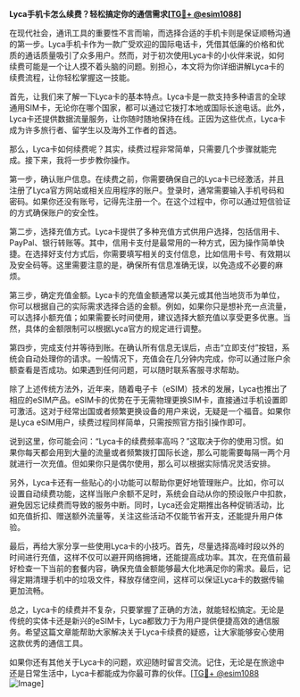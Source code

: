 **Lyca手机卡怎么续费？轻松搞定你的通信需求[[TG💪+ @esim1088](https://t.me/s/esim1088)]**

在现代社会，通讯工具的重要性不言而喻，而选择合适的手机卡则是保证顺畅沟通的第一步。Lyca手机卡作为一款广受欢迎的国际电话卡，凭借其低廉的价格和优质的通话质量吸引了众多用户。然而，对于初次使用Lyca卡的小伙伴来说，如何续费可能是一个让人摸不着头脑的问题。别担心，本文将为你详细讲解Lyca卡的续费流程，让你轻松掌握这一技能。

首先，让我们来了解一下Lyca卡的基本特点。Lyca卡是一款支持多种语言的全球通用SIM卡，无论你在哪个国家，都可以通过它拨打本地或国际长途电话。此外，Lyca卡还提供数据流量服务，让你随时随地保持在线。正因为这些优点，Lyca卡成为许多旅行者、留学生以及海外工作者的首选。

那么，Lyca卡如何续费呢？其实，续费过程非常简单，只需要几个步骤就能完成。接下来，我将一步步教你操作。

第一步，确认账户信息。在续费之前，你需要确保自己的Lyca卡已经激活，并且注册了Lyca官方网站或相关应用程序的账户。登录时，通常需要输入手机号码和密码。如果你还没有账号，记得先注册一个。在这个过程中，你可以通过短信验证的方式确保账户的安全性。

第二步，选择充值方式。Lyca卡提供了多种充值方式供用户选择，包括信用卡、PayPal、银行转账等。其中，信用卡支付是最常用的一种方式，因为操作简单快捷。在选择好支付方式后，你需要填写相关的支付信息，比如信用卡号、有效期以及安全码等。这里需要注意的是，确保所有信息准确无误，以免造成不必要的麻烦。

第三步，确定充值金额。Lyca卡的充值金额通常以美元或其他当地货币为单位，你可以根据自己的实际需求选择合适的金额。例如，如果你只是想补充一点流量，可以选择小额充值；如果需要长时间使用，建议选择大额充值以享受更多优惠。当然，具体的金额限制可以根据Lyca官方的规定进行调整。

第四步，完成支付并等待到账。在确认所有信息无误后，点击“立即支付”按钮，系统会自动处理你的请求。一般情况下，充值会在几分钟内完成，你可以通过账户余额查看是否成功。如果遇到任何问题，可以随时联系客服寻求帮助。

除了上述传统方法外，近年来，随着电子卡（eSIM）技术的发展，Lyca也推出了相应的eSIM产品。eSIM卡的优势在于无需物理更换SIM卡，直接通过手机设置即可激活。这对于经常出国或者频繁更换设备的用户来说，无疑是一个福音。如果你是Lyca eSIM用户，续费过程同样简单，只需按照官方指引操作即可。

说到这里，你可能会问：“Lyca卡的续费频率高吗？”这取决于你的使用习惯。如果你每天都会用到大量的流量或者频繁拨打国际长途，那么可能需要每隔一两个月就进行一次充值。但如果你只是偶尔使用，那么可以根据实际情况灵活安排。

另外，Lyca卡还有一些贴心的小功能可以帮助你更好地管理账户。比如，你可以设置自动续费功能，这样当账户余额不足时，系统会自动从你的预设账户中扣款，避免因忘记续费而导致的服务中断。同时，Lyca还会定期推出各种促销活动，比如充值折扣、赠送额外流量等，关注这些活动不仅能节省开支，还能提升用户体验。

最后，再给大家分享一些使用Lyca卡的小技巧。首先，尽量选择高峰时段以外的时间进行充值，这样不仅可以避开网络拥堵，还能提高成功率。其次，在充值前最好检查一下当前的套餐内容，确保充值金额能够最大化地满足你的需求。最后，记得定期清理手机中的垃圾文件，释放存储空间，这样可以保证Lyca卡的数据传输更加流畅。

总之，Lyca卡的续费并不复杂，只要掌握了正确的方法，就能轻松搞定。无论是传统的实体卡还是新兴的eSIM卡，Lyca都致力于为用户提供便捷高效的通信服务。希望这篇文章能帮助大家解决关于Lyca卡续费的疑惑，让大家能够安心使用这款优秀的通信工具。

如果你还有其他关于Lyca卡的问题，欢迎随时留言交流。记住，无论是在旅途中还是日常生活中，Lyca卡都能成为你最可靠的伙伴。[[TG💪+ @esim1088](https://t.me/s/esim1088) ![Image](https://i.postimg.cc/4NQfJmqS/Snipaste-2025-05-13-00-14-12.png)]